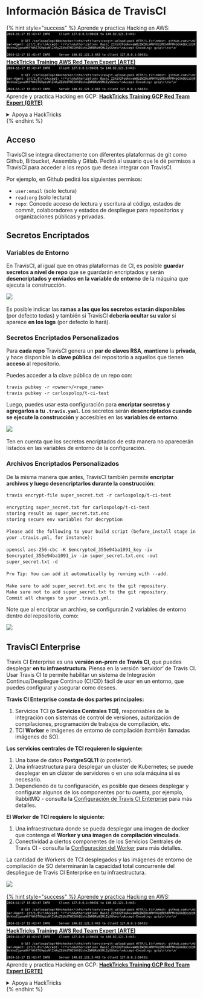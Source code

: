 # Información Básica de TravisCI

{% hint style="success" %}
Aprende y practica Hacking en AWS:<img src="../../.gitbook/assets/image (1).png" alt="" data-size="line">[**HackTricks Training AWS Red Team Expert (ARTE)**](https://training.hacktricks.xyz/courses/arte)<img src="../../.gitbook/assets/image (1).png" alt="" data-size="line">\
Aprende y practica Hacking en GCP: <img src="../../.gitbook/assets/image (2).png" alt="" data-size="line">[**HackTricks Training GCP Red Team Expert (GRTE)**<img src="../../.gitbook/assets/image (2).png" alt="" data-size="line">](https://training.hacktricks.xyz/courses/grte)

<details>

<summary>Apoya a HackTricks</summary>

* Revisa los [**planes de suscripción**](https://github.com/sponsors/carlospolop)!
* **Únete al** 💬 [**grupo de Discord**](https://discord.gg/hRep4RUj7f) o al [**grupo de telegram**](https://t.me/peass) o **síguenos** en **Twitter** 🐦 [**@hacktricks\_live**](https://twitter.com/hacktricks\_live)**.**
* **Comparte trucos de hacking enviando PRs a los** [**HackTricks**](https://github.com/carlospolop/hacktricks) y [**HackTricks Cloud**](https://github.com/carlospolop/hacktricks-cloud) repos de github.

</details>
{% endhint %}

## Acceso

TravisCI se integra directamente con diferentes plataformas de git como Github, Bitbucket, Assembla y Gitlab. Pedirá al usuario que le dé permisos a TravisCI para acceder a los repos que desea integrar con TravisCI.

Por ejemplo, en Github pedirá los siguientes permisos:

* `user:email` (solo lectura)
* `read:org` (solo lectura)
* `repo`: Concede acceso de lectura y escritura al código, estados de commit, colaboradores y estados de despliegue para repositorios y organizaciones públicas y privadas.

## Secretos Encriptados

### Variables de Entorno

En TravisCI, al igual que en otras plataformas de CI, es posible **guardar secretos a nivel de repo** que se guardarán encriptados y serán **desencriptados y enviados en la variable de entorno** de la máquina que ejecuta la construcción.

![](<../../.gitbook/assets/image (203).png>)

Es posible indicar las **ramas a las que los secretos estarán disponibles** (por defecto todas) y también si TravisCI **debería ocultar su valor** si aparece **en los logs** (por defecto lo hará).

### Secretos Encriptados Personalizados

Para **cada repo** TravisCI genera un **par de claves RSA**, **mantiene** la **privada**, y hace disponible la **clave pública** del repositorio a aquellos que tienen **acceso** al repositorio.

Puedes acceder a la clave pública de un repo con:
```
travis pubkey -r <owner>/<repo_name>
travis pubkey -r carlospolop/t-ci-test
```
Luego, puedes usar esta configuración para **encriptar secretos y agregarlos a tu `.travis.yaml`**. Los secretos serán **desencriptados cuando se ejecute la construcción** y accesibles en las **variables de entorno**.

![](<../../.gitbook/assets/image (139).png>)

Ten en cuenta que los secretos encriptados de esta manera no aparecerán listados en las variables de entorno de la configuración.

### Archivos Encriptados Personalizados

De la misma manera que antes, TravisCI también permite **encriptar archivos y luego desencriptarlos durante la construcción**:
```
travis encrypt-file super_secret.txt -r carlospolop/t-ci-test

encrypting super_secret.txt for carlospolop/t-ci-test
storing result as super_secret.txt.enc
storing secure env variables for decryption

Please add the following to your build script (before_install stage in your .travis.yml, for instance):

openssl aes-256-cbc -K $encrypted_355e94ba1091_key -iv $encrypted_355e94ba1091_iv -in super_secret.txt.enc -out super_secret.txt -d

Pro Tip: You can add it automatically by running with --add.

Make sure to add super_secret.txt.enc to the git repository.
Make sure not to add super_secret.txt to the git repository.
Commit all changes to your .travis.yml.
```
Note que al encriptar un archivo, se configurarán 2 variables de entorno dentro del repositorio, como:

![](<../../.gitbook/assets/image (170).png>)

## TravisCI Enterprise

Travis CI Enterprise es una **versión on-prem de Travis CI**, que puedes desplegar **en tu infraestructura**. Piensa en la versión ‘servidor’ de Travis CI. Usar Travis CI te permite habilitar un sistema de Integración Continua/Despliegue Continuo (CI/CD) fácil de usar en un entorno, que puedes configurar y asegurar como desees.

**Travis CI Enterprise consta de dos partes principales:**

1. Servicios TCI **(o Servicios Centrales TCI)**, responsables de la integración con sistemas de control de versiones, autorización de compilaciones, programación de trabajos de compilación, etc.
2. TCI **Worker** e imágenes de entorno de compilación (también llamadas imágenes de SO).

**Los servicios centrales de TCI requieren lo siguiente:**

1. Una base de datos **PostgreSQL11** (o posterior).
2. Una infraestructura para desplegar un clúster de Kubernetes; se puede desplegar en un clúster de servidores o en una sola máquina si es necesario.
3. Dependiendo de tu configuración, es posible que desees desplegar y configurar algunos de los componentes por tu cuenta, por ejemplo, RabbitMQ - consulta la [Configuración de Travis CI Enterprise](https://docs.travis-ci.com/user/enterprise/tcie-3.x-setting-up-travis-ci-enterprise/) para más detalles.

**El Worker de TCI requiere lo siguiente:**

1. Una infraestructura donde se pueda desplegar una imagen de docker que contenga el **Worker y una imagen de compilación vinculada**.
2. Conectividad a ciertos componentes de los Servicios Centrales de Travis CI - consulta la [Configuración del Worker](https://docs.travis-ci.com/user/enterprise/setting-up-worker/) para más detalles.

La cantidad de Workers de TCI desplegados y las imágenes de entorno de compilación de SO determinarán la capacidad total concurrente del despliegue de Travis CI Enterprise en tu infraestructura.

![](<../../.gitbook/assets/image (199).png>)

{% hint style="success" %}
Aprende y practica Hacking en AWS:<img src="../../.gitbook/assets/image (1).png" alt="" data-size="line">[**HackTricks Training AWS Red Team Expert (ARTE)**](https://training.hacktricks.xyz/courses/arte)<img src="../../.gitbook/assets/image (1).png" alt="" data-size="line">\
Aprende y practica Hacking en GCP: <img src="../../.gitbook/assets/image (2).png" alt="" data-size="line">[**HackTricks Training GCP Red Team Expert (GRTE)**<img src="../../.gitbook/assets/image (2).png" alt="" data-size="line">](https://training.hacktricks.xyz/courses/grte)

<details>

<summary>Apoya a HackTricks</summary>

* Consulta los [**planes de suscripción**](https://github.com/sponsors/carlospolop)!
* **Únete al** 💬 [**grupo de Discord**](https://discord.gg/hRep4RUj7f) o al [**grupo de telegram**](https://t.me/peass) o **síguenos** en **Twitter** 🐦 [**@hacktricks\_live**](https://twitter.com/hacktricks\_live)**.**
* **Comparte trucos de hacking enviando PRs a los** [**HackTricks**](https://github.com/carlospolop/hacktricks) y [**HackTricks Cloud**](https://github.com/carlospolop/hacktricks-cloud) repositorios de github.

</details>
{% endhint %}
